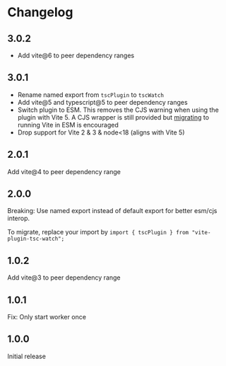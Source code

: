 # Changelog

## 3.0.2

- Add vite@6 to peer dependency ranges

## 3.0.1

- Rename named export from `tscPlugin` to `tscWatch`
- Add vite@5 and typescript@5 to peer dependency ranges
- Switch plugin to ESM. This removes the CJS warning when using the plugin with Vite 5. A CJS wrapper is still provided but [migrating](https://vitejs.dev/guide/migration.html#deprecate-cjs-node-api) to running Vite in ESM is encouraged
- Drop support for Vite 2 & 3 & node<18 (aligns with Vite 5)

## 2.0.1

Add vite@4 to peer dependency range

## 2.0.0

Breaking: Use named export instead of default export for better esm/cjs interop.

To migrate, replace your import by `import { tscPlugin } from "vite-plugin-tsc-watch";`

## 1.0.2

Add vite@3 to peer dependency range

## 1.0.1

Fix: Only start worker once

## 1.0.0

Initial release

